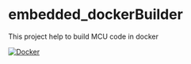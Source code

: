# embedded_dockerBuilder
This project help to build MCU code in docker

[![Docker](https://github.com/RamoliyaBiren/embedded_dockerBuilder/actions/workflows/docker-publish.yml/badge.svg?branch=dev)](https://github.com/RamoliyaBiren/embedded_dockerBuilder/actions/workflows/docker-publish.yml)
